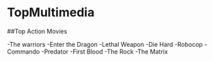 # TopMultimedia

##Top Action Movies

-The warriors
-Enter the Dragon
-Lethal Weapon
-Die Hard
-Robocop
-Commando
-Predator
-First Blood
-The Rock
-The Matrix
